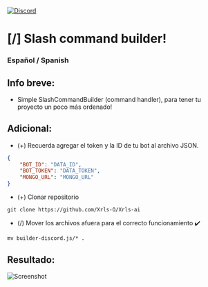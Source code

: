 [![Discord](https://img.shields.io/badge/Discord-5865F2?style=for-the-badge&logo=discord&logoColor=white)](https://discord.gg/zcz5vTXK)
# [/] Slash command builder!
### Español / Spanish
## Info breve:
- Simple SlashCommandBuilder (command handler), para tener tu proyecto un poco más ordenado!
## Adicional:
+ (+) Recuerda agregar el token y la ID de tu bot al archivo JSON.
```json
{
    "BOT_ID": "DATA_ID",
    "BOT_TOKEN": "DATA_TOKEN",
    "MONGO_URL": "MONGO_URL"
}
```
+ (+) Clonar repositorio
```git
git clone https://github.com/Xrls-O/Xrls-ai
```
+ (/) Mover los archivos afuera para el correcto funcionamiento ✔️
```git
mv builder-discord.js/* .
```
## Resultado:
![Screenshot](https://cdn.discordapp.com/attachments/997267766828605490/1328957475264794634/ll__limy__ll_39540_Cracked_mirror_438a72d0-4d0b-4af4-88af-0d98c917cd96.png?ex=67889798&is=67874618&hm=d83e36f9a2f54d7839779a24d4d5f96d0b5c2695714a73b4d729b397a04ff56e&)
